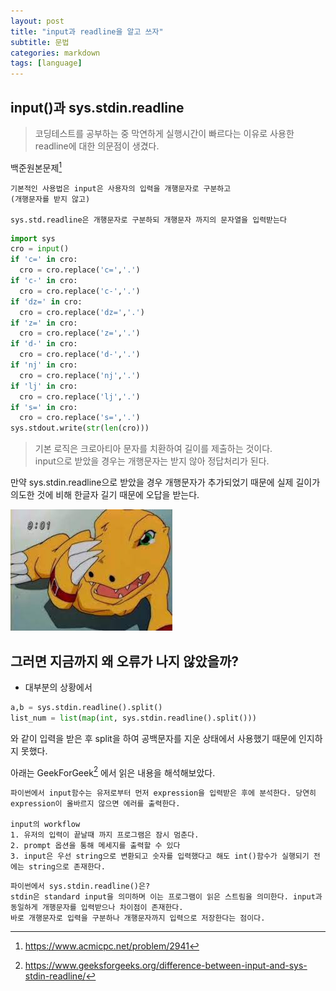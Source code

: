 ```yaml
---
layout: post
title: "input과 readline을 알고 쓰자"
subtitle: 문법
categories: markdown
tags: [language]
---
```


## input()과 sys.stdin.readline
> 코딩테스트를 공부하는 중 막연하게 실행시간이 빠르다는 이유로 사용한 readline에 대한 의문점이 생겼다.

백준원본문제[^boj] 
```
기본적인 사용법은 input은 사용자의 입력을 개행문자로 구분하고 
(개행문자를 받지 않고)

sys.std.readline은 개행문자로 구분하되 개행문자 까지의 문자열을 입력받는다
```

```python
import sys
cro = input()
if 'c=' in cro:
  cro = cro.replace('c=','.')
if 'c-' in cro:
  cro = cro.replace('c-','.')
if 'dz=' in cro:
  cro = cro.replace('dz=','.')
if 'z=' in cro:
  cro = cro.replace('z=','.')
if 'd-' in cro:
  cro = cro.replace('d-','.')
if 'nj' in cro:
  cro = cro.replace('nj','.')
if 'lj' in cro:
  cro = cro.replace('lj','.')
if 's=' in cro:
  cro = cro.replace('s=','.')
sys.stdout.write(str(len(cro)))
```
> 기본 로직은 크로아티아 문자를 치환하여 길이를 제출하는 것이다.  
input으로 받았을 경우는 개행문자는 받지 않아 정답처리가 된다.

만약 sys.stdin.readline으로 받았을 경우 개행문자가 추가되었기 때문에 실제 길이가 의도한 것에 비해 한글자 길기 때문에 오답을 받는다.

![agmon](/assets/img/agmon.jpg)

## 그러면 지금까지 왜 오류가 나지 않았을까?

- 대부분의 상황에서 
```python
a,b = sys.stdin.readline().split()
list_num = list(map(int, sys.stdin.readline().split()))
```
와 같이 입력을 받은 후 split을 하여 공백문자를 지운 상태에서 사용했기 때문에 인지하지 못했다.

아래는 GeekForGeek[^geeks] 에서 읽은 내용을 해석해보았다.

```
파이썬에서 input함수는 유저로부터 먼저 expression을 입력받은 후에 분석한다. 당연히 expression이 올바르지 않으면 에러를 출력한다.

input의 workflow
1. 유저의 입력이 끝날때 까지 프로그램은 잠시 멈춘다.
2. prompt 옵션을 통해 메세지를 출력할 수 있다
3. input은 우선 string으로 변환되고 숫자를 입력했다고 해도 int()함수가 실행되기 전에는 string으로 존재한다.
```
```
파이썬에서 sys.stdin.readline()은?
stdin은 standard input을 의미하며 이는 프로그램이 읽은 스트림을 의미한다. input과 동일하게 개행문자를 입력받으나 차이점이 존재한다.
바로 개행문자로 입력을 구분하나 개행문자까지 입력으로 저장한다는 점이다.
```
[^boj]: https://www.acmicpc.net/problem/2941
[^geeks]: https://www.geeksforgeeks.org/difference-between-input-and-sys-stdin-readline/